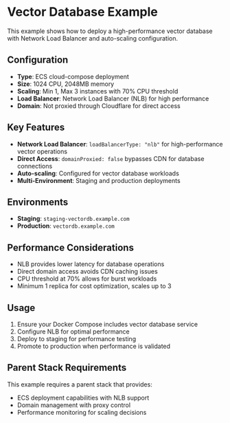 # Vector Database Example

This example shows how to deploy a high-performance vector database with Network Load Balancer and auto-scaling configuration.

## Configuration

- **Type**: ECS cloud-compose deployment
- **Size**: 1024 CPU, 2048MB memory
- **Scaling**: Min 1, Max 3 instances with 70% CPU threshold
- **Load Balancer**: Network Load Balancer (NLB) for high performance
- **Domain**: Not proxied through Cloudflare for direct access

## Key Features

- **Network Load Balancer**: `loadBalancerType: "nlb"` for high-performance vector operations
- **Direct Access**: `domainProxied: false` bypasses CDN for database connections
- **Auto-scaling**: Configured for vector database workloads
- **Multi-Environment**: Staging and production deployments

## Environments

- **Staging**: `staging-vectordb.example.com`
- **Production**: `vectordb.example.com`

## Performance Considerations

- NLB provides lower latency for database operations
- Direct domain access avoids CDN caching issues
- CPU threshold at 70% allows for burst workloads
- Minimum 1 replica for cost optimization, scales up to 3

## Usage

1. Ensure your Docker Compose includes vector database service
2. Configure NLB for optimal performance
3. Deploy to staging for performance testing
4. Promote to production when performance is validated

## Parent Stack Requirements

This example requires a parent stack that provides:
- ECS deployment capabilities with NLB support
- Domain management with proxy control
- Performance monitoring for scaling decisions

